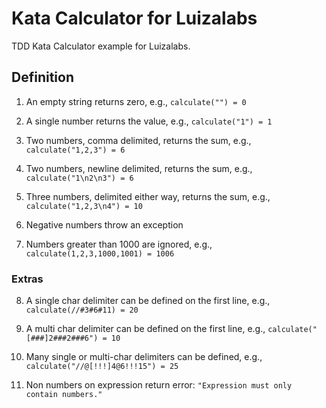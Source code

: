 # Kata Calculator for Luizalabs
TDD Kata Calculator example for Luizalabs.

## Definition
1. An empty string returns zero, e.g., `calculate("") = 0`

2. A single number returns the value, e.g., `calculate("1") = 1`

3. Two numbers, comma delimited, returns the sum, e.g., `calculate("1,2,3") = 6`

4. Two numbers, newline delimited, returns the sum, e.g., `calculate("1\n2\n3") = 6`

5. Three numbers, delimited either way, returns the sum, e.g., `calculate("1,2,3\n4") = 10`

6. Negative numbers throw an exception

7. Numbers greater than 1000 are ignored, e.g., `calculate(1,2,3,1000,1001) = 1006`

### Extras

8. A single char delimiter can be defined on the first line, e.g., `calculate(//#3#6#11) = 20`

9. A multi char delimiter can be defined on the first line, e.g., `calculate("[###]2###2###6") = 10`

10. Many single or multi-char delimiters can be defined, e.g., `calculate("//@[!!!]4@6!!!15") = 25`

11. Non numbers on expression return error: `"Expression must only contain numbers."`

